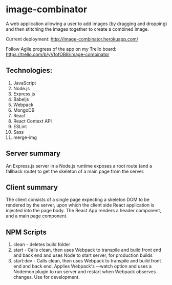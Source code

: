 # image-combinator
A web application allowing a user to add images (by dragging and dropping) and then stitching the images together to create a combined image.

Current deployment: http://image-combinator.herokuapp.com/

Follow Agile progress of the app on my Trello board: https://trello.com/b/yVfofOB8/image-combinator

## Technologies:
1. JavaScript
2. Node.js
3. Express.js
4. Babeljs
5. Webpack
6. MongoDB
7. React
8. React Context API
9. ESLint
10. Sass
11. merge-img

## Server summary
An Express.js server in a Node.js runtime exposes a root route (and a fallback route) to get the skeleton of a main page from the server.

## Client summary
The client consists of a single page expecting a skeleton DOM to be rendered by the server, upon which the client side React application is injected into the page body. The React App renders a header component, and a main page component.

## NPM Scripts
1. clean - deletes build folder
2. start - Calls clean, then uses Webpack to transpile and build front end and back end and uses Node to start server, for production builds
3. start:dev - Calls clean, then uses Webpack to transpile and build front end and back end. Applies Webpack's --watch option and uses a Nodemon plugin to run server and restart when Webpack observes changes. Use for development.
